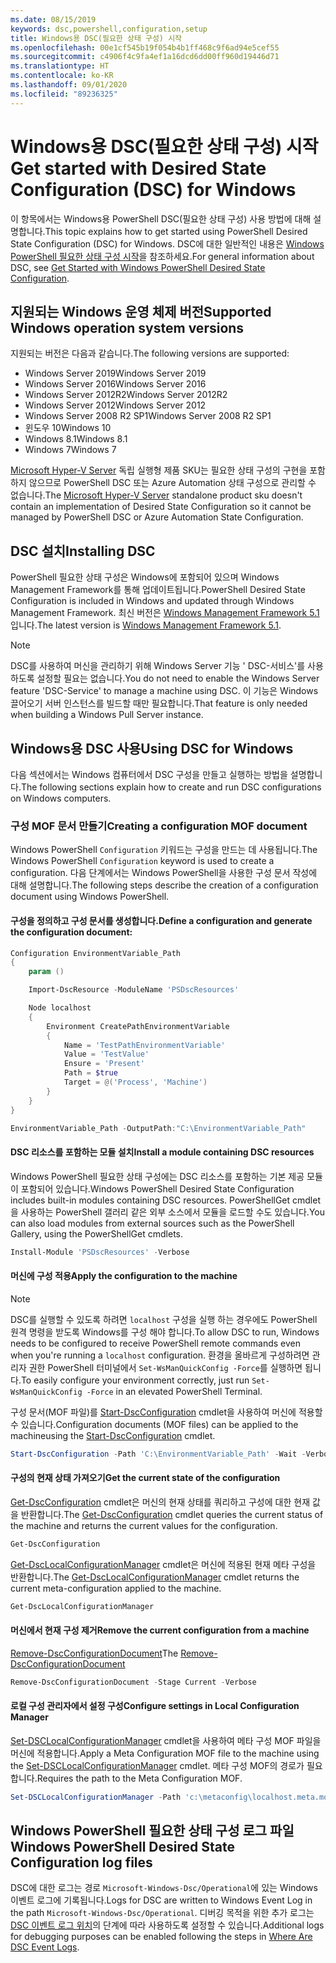 ```yaml
---
ms.date: 08/15/2019
keywords: dsc,powershell,configuration,setup
title: Windows용 DSC(필요한 상태 구성) 시작
ms.openlocfilehash: 00e1cf545b19f054b4b1ff468c9f6ad94e5cef55
ms.sourcegitcommit: c4906f4c9fa4ef1a16dcd6dd00ff960d19446d71
ms.translationtype: HT
ms.contentlocale: ko-KR
ms.lasthandoff: 09/01/2020
ms.locfileid: "89236325"
---
```

# <a name="get-started-with-desired-state-configuration-dsc-for-windows"></a><span data-ttu-id="911cd-103">Windows용 DSC(필요한 상태 구성) 시작</span><span class="sxs-lookup"><span data-stu-id="911cd-103">Get started with Desired State Configuration (DSC) for Windows</span></span>

<span data-ttu-id="911cd-104">이 항목에서는 Windows용 PowerShell DSC(필요한 상태 구성) 사용 방법에 대해 설명합니다.</span><span class="sxs-lookup"><span data-stu-id="911cd-104">This topic explains how to get started using PowerShell Desired State Configuration (DSC) for Windows.</span></span>
<span data-ttu-id="911cd-105">DSC에 대한 일반적인 내용은 [Windows PowerShell 필요한 상태 구성 시작](../overview/overview.md)을 참조하세요.</span><span class="sxs-lookup"><span data-stu-id="911cd-105">For general information about DSC, see [Get Started with Windows PowerShell Desired State Configuration](../overview/overview.md).</span></span>

## <a name="supported-windows-operation-system-versions"></a><span data-ttu-id="911cd-106">지원되는 Windows 운영 체제 버전</span><span class="sxs-lookup"><span data-stu-id="911cd-106">Supported Windows operation system versions</span></span>

<span data-ttu-id="911cd-107">지원되는 버전은 다음과 같습니다.</span><span class="sxs-lookup"><span data-stu-id="911cd-107">The following versions are supported:</span></span>

- <span data-ttu-id="911cd-108">Windows Server 2019</span><span class="sxs-lookup"><span data-stu-id="911cd-108">Windows Server 2019</span></span>
- <span data-ttu-id="911cd-109">Windows Server 2016</span><span class="sxs-lookup"><span data-stu-id="911cd-109">Windows Server 2016</span></span>
- <span data-ttu-id="911cd-110">Windows Server 2012R2</span><span class="sxs-lookup"><span data-stu-id="911cd-110">Windows Server 2012R2</span></span>
- <span data-ttu-id="911cd-111">Windows Server 2012</span><span class="sxs-lookup"><span data-stu-id="911cd-111">Windows Server 2012</span></span>
- <span data-ttu-id="911cd-112">Windows Server 2008 R2 SP1</span><span class="sxs-lookup"><span data-stu-id="911cd-112">Windows Server 2008 R2 SP1</span></span>
- <span data-ttu-id="911cd-113">윈도우 10</span><span class="sxs-lookup"><span data-stu-id="911cd-113">Windows 10</span></span>
- <span data-ttu-id="911cd-114">Windows 8.1</span><span class="sxs-lookup"><span data-stu-id="911cd-114">Windows 8.1</span></span>
- <span data-ttu-id="911cd-115">Windows 7</span><span class="sxs-lookup"><span data-stu-id="911cd-115">Windows 7</span></span>

<span data-ttu-id="911cd-116">[Microsoft Hyper-V Server](/windows-server/virtualization/hyper-v/hyper-v-server-2016) 독립 실행형 제품 SKU는 필요한 상태 구성의 구현을 포함하지 않으므로 PowerShell DSC 또는 Azure Automation 상태 구성으로 관리할 수 없습니다.</span><span class="sxs-lookup"><span data-stu-id="911cd-116">The [Microsoft Hyper-V Server](/windows-server/virtualization/hyper-v/hyper-v-server-2016) standalone product sku doesn't contain an implementation of Desired State Configuration so it cannot be managed by PowerShell DSC or Azure Automation State Configuration.</span></span>

## <a name="installing-dsc"></a><span data-ttu-id="911cd-117">DSC 설치</span><span class="sxs-lookup"><span data-stu-id="911cd-117">Installing DSC</span></span>

<span data-ttu-id="911cd-118">PowerShell 필요한 상태 구성은 Windows에 포함되어 있으며 Windows Management Framework를 통해 업데이트됩니다.</span><span class="sxs-lookup"><span data-stu-id="911cd-118">PowerShell Desired State Configuration is included in Windows and updated through Windows Management Framework.</span></span> <span data-ttu-id="911cd-119">최신 버전은 [Windows Management Framework 5.1](https://www.microsoft.com/download/details.aspx?id=54616)입니다.</span><span class="sxs-lookup"><span data-stu-id="911cd-119">The latest version is [Windows Management Framework 5.1](https://www.microsoft.com/download/details.aspx?id=54616).</span></span>

> [!NOTE]
> <span data-ttu-id="911cd-120">DSC를 사용하여 머신을 관리하기 위해 Windows Server 기능 ' DSC-서비스'를 사용하도록 설정할 필요는 없습니다.</span><span class="sxs-lookup"><span data-stu-id="911cd-120">You do not need to enable the Windows Server feature 'DSC-Service' to manage a machine using DSC.</span></span>
> <span data-ttu-id="911cd-121">이 기능은 Windows 끌어오기 서버 인스턴스를 빌드할 때만 필요합니다.</span><span class="sxs-lookup"><span data-stu-id="911cd-121">That feature is only needed when building a Windows Pull Server instance.</span></span>

## <a name="using-dsc-for-windows"></a><span data-ttu-id="911cd-122">Windows용 DSC 사용</span><span class="sxs-lookup"><span data-stu-id="911cd-122">Using DSC for Windows</span></span>

<span data-ttu-id="911cd-123">다음 섹션에서는 Windows 컴퓨터에서 DSC 구성을 만들고 실행하는 방법을 설명합니다.</span><span class="sxs-lookup"><span data-stu-id="911cd-123">The following sections explain how to create and run DSC configurations on Windows computers.</span></span>

### <a name="creating-a-configuration-mof-document"></a><span data-ttu-id="911cd-124">구성 MOF 문서 만들기</span><span class="sxs-lookup"><span data-stu-id="911cd-124">Creating a configuration MOF document</span></span>

<span data-ttu-id="911cd-125">Windows PowerShell `Configuration` 키워드는 구성을 만드는 데 사용됩니다.</span><span class="sxs-lookup"><span data-stu-id="911cd-125">The Windows PowerShell `Configuration` keyword is used to create a configuration.</span></span>
<span data-ttu-id="911cd-126">다음 단계에서는 Windows PowerShell을 사용한 구성 문서 작성에 대해 설명합니다.</span><span class="sxs-lookup"><span data-stu-id="911cd-126">The following steps describe the creation of a configuration document using Windows PowerShell.</span></span>

#### <a name="define-a-configuration-and-generate-the-configuration-document"></a><span data-ttu-id="911cd-127">구성을 정의하고 구성 문서를 생성합니다.</span><span class="sxs-lookup"><span data-stu-id="911cd-127">Define a configuration and generate the configuration document:</span></span>

```powershell
Configuration EnvironmentVariable_Path
{
    param ()

    Import-DscResource -ModuleName 'PSDscResources'

    Node localhost
    {
        Environment CreatePathEnvironmentVariable
        {
            Name = 'TestPathEnvironmentVariable'
            Value = 'TestValue'
            Ensure = 'Present'
            Path = $true
            Target = @('Process', 'Machine')
        }
    }
}

EnvironmentVariable_Path -OutputPath:"C:\EnvironmentVariable_Path"
```

#### <a name="install-a-module-containing-dsc-resources"></a><span data-ttu-id="911cd-128">DSC 리소스를 포함하는 모듈 설치</span><span class="sxs-lookup"><span data-stu-id="911cd-128">Install a module containing DSC resources</span></span>

<span data-ttu-id="911cd-129">Windows PowerShell 필요한 상태 구성에는 DSC 리소스를 포함하는 기본 제공 모듈이 포함되어 있습니다.</span><span class="sxs-lookup"><span data-stu-id="911cd-129">Windows PowerShell Desired State Configuration includes built-in modules containing DSC resources.</span></span>
<span data-ttu-id="911cd-130">PowerShellGet cmdlet을 사용하는 PowerShell 갤러리 같은 외부 소스에서 모듈을 로드할 수도 있습니다.</span><span class="sxs-lookup"><span data-stu-id="911cd-130">You can also load modules from external sources such as the PowerShell Gallery, using the PowerShellGet cmdlets.</span></span>

```PowerShell
Install-Module 'PSDscResources' -Verbose
```

#### <a name="apply-the-configuration-to-the-machine"></a><span data-ttu-id="911cd-131">머신에 구성 적용</span><span class="sxs-lookup"><span data-stu-id="911cd-131">Apply the configuration to the machine</span></span>

> [!NOTE]
> <span data-ttu-id="911cd-132">DSC를 실행할 수 있도록 하려면 `localhost` 구성을 실행 하는 경우에도 PowerShell 원격 명령을 받도록 Windows를 구성 해야 합니다.</span><span class="sxs-lookup"><span data-stu-id="911cd-132">To allow DSC to run, Windows needs to be configured to receive PowerShell remote commands even when you're running a `localhost` configuration.</span></span> <span data-ttu-id="911cd-133">환경을 올바르게 구성하려면 관리자 권한 PowerShell 터미널에서 `Set-WsManQuickConfig -Force`를 실행하면 됩니다.</span><span class="sxs-lookup"><span data-stu-id="911cd-133">To easily configure your environment correctly, just run `Set-WsManQuickConfig -Force` in an elevated PowerShell Terminal.</span></span>

<span data-ttu-id="911cd-134">구성 문서(MOF 파일)를 [Start-DscConfiguration](/powershell/module/psdesiredstateconfiguration/start-dscconfiguration) cmdlet을 사용하여 머신에 적용할 수 있습니다.</span><span class="sxs-lookup"><span data-stu-id="911cd-134">Configuration documents (MOF files) can be applied to the machineusing the [Start-DscConfiguration](/powershell/module/psdesiredstateconfiguration/start-dscconfiguration) cmdlet.</span></span>

```powershell
Start-DscConfiguration -Path 'C:\EnvironmentVariable_Path' -Wait -Verbose
```

#### <a name="get-the-current-state-of-the-configuration"></a><span data-ttu-id="911cd-135">구성의 현재 상태 가져오기</span><span class="sxs-lookup"><span data-stu-id="911cd-135">Get the current state of the configuration</span></span>

<span data-ttu-id="911cd-136">[Get-DscConfiguration](/powershell/module/psdesiredstateconfiguration/get-dscconfiguration) cmdlet은 머신의 현재 상태를 쿼리하고 구성에 대한 현재 값을 반환합니다.</span><span class="sxs-lookup"><span data-stu-id="911cd-136">The [Get-DscConfiguration](/powershell/module/psdesiredstateconfiguration/get-dscconfiguration) cmdlet queries the current status of the machine and returns the current values for the configuration.</span></span>

```powershell
Get-DscConfiguration
```

<span data-ttu-id="911cd-137">[Get-DscLocalConfigurationManager](/powershell/module/psdesiredstateconfiguration/get-dscLocalConfigurationManager) cmdlet은 머신에 적용된 현재 메타 구성을 반환합니다.</span><span class="sxs-lookup"><span data-stu-id="911cd-137">The [Get-DscLocalConfigurationManager](/powershell/module/psdesiredstateconfiguration/get-dscLocalConfigurationManager) cmdlet returns the current meta-configuration applied to the machine.</span></span>

```powershell
Get-DscLocalConfigurationManager
```

#### <a name="remove-the-current-configuration-from-a-machine"></a><span data-ttu-id="911cd-138">머신에서 현재 구성 제거</span><span class="sxs-lookup"><span data-stu-id="911cd-138">Remove the current configuration from a machine</span></span>

<span data-ttu-id="911cd-139">[Remove-DscConfigurationDocument](/powershell/module/psdesiredstateconfiguration/remove-dscconfigurationdocument)</span><span class="sxs-lookup"><span data-stu-id="911cd-139">The [Remove-DscConfigurationDocument](/powershell/module/psdesiredstateconfiguration/remove-dscconfigurationdocument)</span></span>

```powershell
Remove-DscConfigurationDocument -Stage Current -Verbose
```

#### <a name="configure-settings-in-local-configuration-manager"></a><span data-ttu-id="911cd-140">로컬 구성 관리자에서 설정 구성</span><span class="sxs-lookup"><span data-stu-id="911cd-140">Configure settings in Local Configuration Manager</span></span>

<span data-ttu-id="911cd-141">[Set-DSCLocalConfigurationManager](/powershell/module/PSDesiredStateConfiguration/Set-DscLocalConfigurationManager) cmdlet을 사용하여 메타 구성 MOF 파일을 머신에 적용합니다.</span><span class="sxs-lookup"><span data-stu-id="911cd-141">Apply a Meta Configuration MOF file to the machine using the [Set-DSCLocalConfigurationManager](/powershell/module/PSDesiredStateConfiguration/Set-DscLocalConfigurationManager) cmdlet.</span></span>
<span data-ttu-id="911cd-142">메타 구성 MOF의 경로가 필요합니다.</span><span class="sxs-lookup"><span data-stu-id="911cd-142">Requires the path to the Meta Configuration MOF.</span></span>

```powershell
Set-DSCLocalConfigurationManager -Path 'c:\metaconfig\localhost.meta.mof' -Verbose
```

## <a name="windows-powershell-desired-state-configuration-log-files"></a><span data-ttu-id="911cd-143">Windows PowerShell 필요한 상태 구성 로그 파일</span><span class="sxs-lookup"><span data-stu-id="911cd-143">Windows PowerShell Desired State Configuration log files</span></span>

<span data-ttu-id="911cd-144">DSC에 대한 로그는 경로 `Microsoft-Windows-Dsc/Operational`에 있는 Windows 이벤트 로그에 기록됩니다.</span><span class="sxs-lookup"><span data-stu-id="911cd-144">Logs for DSC are written to Windows Event Log in the path `Microsoft-Windows-Dsc/Operational`.</span></span>
<span data-ttu-id="911cd-145">디버깅 목적을 위한 추가 로그는 [DSC 이벤트 로그 위치](/powershell/scripting/dsc/troubleshooting/troubleshooting#where-are-dsc-event-logs)의 단계에 따라 사용하도록 설정할 수 있습니다.</span><span class="sxs-lookup"><span data-stu-id="911cd-145">Additional logs for debugging purposes can be enabled following the steps in [Where Are DSC Event Logs](/powershell/scripting/dsc/troubleshooting/troubleshooting#where-are-dsc-event-logs).</span></span>
